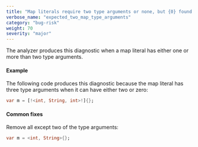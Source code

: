 ```yaml
---
title: "Map literals require two type arguments or none, but {0} found."
verbose_name: "expected_two_map_type_arguments"
category: "bug-risk"
weight: 70
severity: "major"
---
```

The analyzer produces this diagnostic when a map literal has either one or
more than two type arguments.

#### Example

The following code produces this diagnostic because the map literal has
three type arguments when it can have either two or zero:

```dart
var m = [!<int, String, int>!]{};
```

#### Common fixes

Remove all except two of the type arguments:

```dart
var m = <int, String>{};
```
